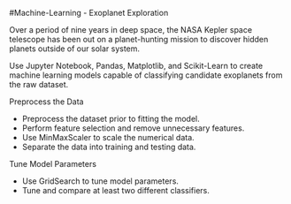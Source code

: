 #Machine-Learning - Exoplanet Exploration 

Over a period of nine years in deep space, the NASA Kepler space telescope has been out on a planet-hunting mission to discover hidden planets outside of our solar system.

Use Jupyter Notebook, Pandas, Matplotlib, and Scikit-Learn to create machine learning models capable of classifying candidate exoplanets from the raw dataset.

Preprocess the Data

 - Preprocess the dataset prior to fitting the model.
 - Perform feature selection and remove unnecessary features.
 - Use MinMaxScaler to scale the numerical data.
 - Separate the data into training and testing data.

Tune Model Parameters

 - Use GridSearch to tune model parameters.
 - Tune and compare at least two different classifiers.


